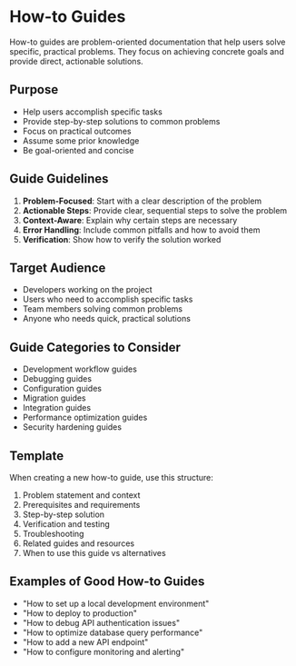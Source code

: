 # How-to Guides

How-to guides are problem-oriented documentation that help users solve specific, practical problems. They focus on achieving concrete goals and provide direct, actionable solutions.

## Purpose
- Help users accomplish specific tasks
- Provide step-by-step solutions to common problems
- Focus on practical outcomes
- Assume some prior knowledge
- Be goal-oriented and concise

## Guide Guidelines
1. **Problem-Focused**: Start with a clear description of the problem
2. **Actionable Steps**: Provide clear, sequential steps to solve the problem
3. **Context-Aware**: Explain why certain steps are necessary
4. **Error Handling**: Include common pitfalls and how to avoid them
5. **Verification**: Show how to verify the solution worked

## Target Audience
- Developers working on the project
- Users who need to accomplish specific tasks
- Team members solving common problems
- Anyone who needs quick, practical solutions

## Guide Categories to Consider
- Development workflow guides
- Debugging guides
- Configuration guides
- Migration guides
- Integration guides
- Performance optimization guides
- Security hardening guides

## Template
When creating a new how-to guide, use this structure:
1. Problem statement and context
2. Prerequisites and requirements
3. Step-by-step solution
4. Verification and testing
5. Troubleshooting
6. Related guides and resources
7. When to use this guide vs alternatives

## Examples of Good How-to Guides
- "How to set up a local development environment"
- "How to deploy to production"
- "How to debug API authentication issues"
- "How to optimize database query performance"
- "How to add a new API endpoint"
- "How to configure monitoring and alerting"